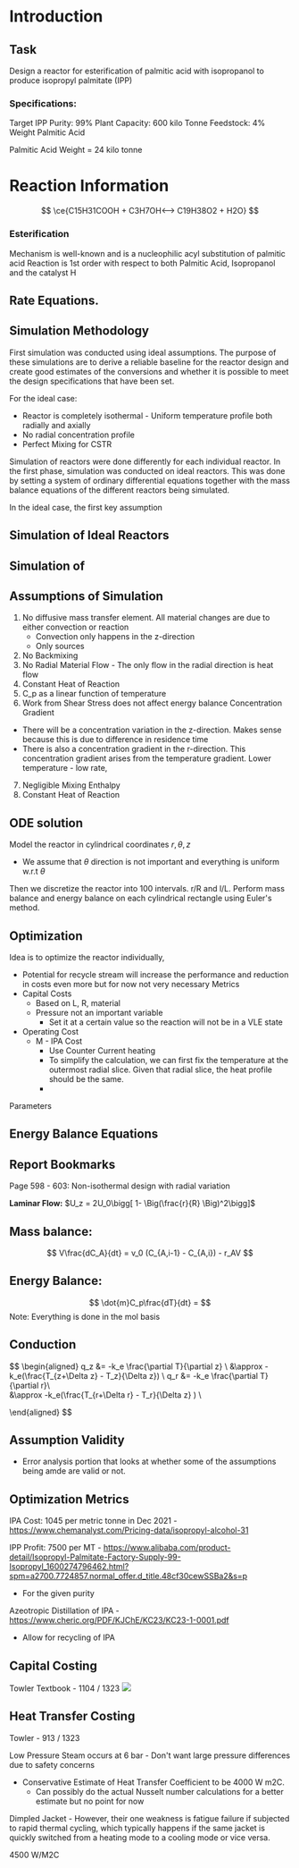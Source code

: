 
# Introduction

## Task 
Design a reactor for esterification of palmitic acid with isopropanol to produce isopropyl palmitate (IPP)

### Specifications:
Target IPP Purity: 99%
Plant Capacity: 600 kilo Tonne
Feedstock: 4% Weight Palmitic Acid

Palmitic Acid Weight = 24 kilo tonne
# Reaction Information

$$
\ce{C15H31COOH  + C3H7OH<--> C19H38O2 + H2O}
$$

### Esterification

Mechanism is well-known and is a nucleophilic acyl substitution of palmitic acid
Reaction is 1st order with respect to both Palmitic Acid, Isopropanol and the catalyst H

## Rate Equations. 

## Simulation Methodology

First simulation was conducted using ideal assumptions. The purpose of these simulations are to derive a reliable baseline for the reactor design and create good estimates of the conversions and whether it is possible to meet the design specifications that have been set. 

For the ideal case:
- Reactor is completely isothermal - Uniform temperature profile both radially and axially
- No radial concentration profile
- Perfect Mixing for CSTR


Simulation of reactors were done differently for each individual reactor. In the first phase, simulation was conducted on ideal reactors. This was done by setting a system of ordinary differential equations together with the mass balance equations of the different reactors being simulated. 

In the ideal case, the first key assumption
## Simulation of Ideal Reactors

## Simulation of 


## Assumptions of Simulation

1. No diffusive mass transfer element. All material changes are due to either convection or reaction
   - Convection only happens in the z-direction
   - Only sources 
2. No Backmixing
3. No Radial Material Flow - The only flow in the radial direction is heat flow
4. Constant Heat of Reaction
5. C_p as a linear function of temperature 
6. Work from Shear Stress does not affect energy balance
Concentration Gradient
- There will be a concentration variation in the z-direction. Makes sense because this is due to difference in residence time
- There is also a concentration gradient in the r-direction. This concentration gradient arises from the temperature gradient. Lower temperature - low rate, 
7. Negligible Mixing Enthalpy
8. Constant Heat of Reaction 

## ODE solution
Model the reactor in cylindrical coordinates $r, \theta, z$
- We assume that $\theta$ direction is not important and everything is uniform w.r.t $\theta$ 

Then we discretize the reactor into 100 intervals. r/R and l/L. Perform mass balance and energy balance on each cylindrical rectangle using Euler's method. 


## Optimization

Idea is to optimize the reactor individually, 
- Potential for recycle stream will increase the performance and reduction in costs even more but for now not very necessary 
Metrics
- Capital Costs
  - Based on L, R, material
  - Pressure not an important variable
    - Set it at a certain value so the reaction will not be in a VLE state
- Operating Cost
  - M - IPA Cost
    - Use Counter Current heating
    - To simplify the calculation, we can first fix the temperature at the outermost radial slice. Given that radial slice, the heat profile should be the same. 
    - 
Parameters
## Energy Balance Equations

## Report Bookmarks
 Page 598 - 603: Non-isothermal design with radial variation


**Laminar Flow:** $U_z = 2U_0\bigg[ 1- \Big(\frac{r}{R} \Big)^2\bigg]$



## Mass balance:
$$
V\frac{dC_A}{dt} = v_0 (C_{A,i-1} - C_{A,i}) - r_AV   
$$

## Energy Balance: 


$$
\dot{m}C_p\frac{dT}{dt} = 
$$
Note: Everything is done in the mol basis

## Conduction


$$
\begin{aligned}
   q_z &= -k_e \frac{\partial T}{\partial z}  \\
   &\approx -k_e(\frac{T_{z+\Delta z} - T_z}{\Delta z}) \\
   q_r &= -k_e \frac{\partial T}{\partial r}\\  
   &\approx -k_e(\frac{T_{r+\Delta r} - T_r}{\Delta z} ) \\ 

\end{aligned}
$$


## Assumption Validity
- Error analysis portion that looks at whether some of the assumptions being amde are valid or not. 


## Optimization Metrics

IPA Cost: 1045 per metric tonne in Dec 2021 -https://www.chemanalyst.com/Pricing-data/isopropyl-alcohol-31

IPP Profit: 7500 per MT -  https://www.alibaba.com/product-detail/Isopropyl-Palmitate-Factory-Supply-99-Isopropyl_1600274796462.html?spm=a2700.7724857.normal_offer.d_title.48cf30cewSSBa2&s=p
  - For the given purity 


Azeotropic Distillation of IPA - https://www.cheric.org/PDF/KJChE/KC23/KC23-1-0001.pdf 
  - Allow for recycling of IPA

## Capital Costing
Towler Textbook - 1104 / 1323
![](2022-02-28-10-50-01.png)


## Heat Transfer Costing
Towler - 913 / 1323

Low Pressure Steam occurs at 6 bar - Don't want large pressure differences due to safety concerns 
- Conservative Estimate of Heat Transfer Coefficient to be 4000 W m2C. 
  - Can possibly do the actual Nusselt number calculations for a better estimate but no point for now 

Dimpled Jacket - However, their one weakness is fatigue failure if subjected to rapid thermal cycling, which typically happens if the same jacket is quickly switched from a heating mode to a cooling mode or vice versa.

4500 W/M2C  